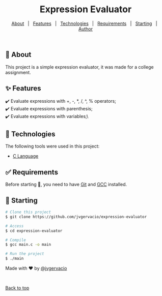 <h1 align="center">Expression Evaluator</h1>

<p align="center">
  <a href="#dart-about">About</a> &#xa0; | &#xa0; 
  <a href="#sparkles-features">Features</a> &#xa0; | &#xa0;
  <a href="#rocket-technologies">Technologies</a> &#xa0; | &#xa0;
  <a href="#white_check_mark-requirements">Requirements</a> &#xa0; | &#xa0;
  <a href="#checkered_flag-starting">Starting</a> &#xa0; | &#xa0;
  <a href="https://github.com/jvgervacio" target="_blank">Author</a>
</p>

<br>

## :dart: About ##

This project is a simple expression evaluator, it was made for a college assignment.

## :sparkles: Features ##

:heavy_check_mark: Evaluate expressions with +, -, *, /, ^, % operators;\
:heavy_check_mark: Evaluate expressions with parenthesis;\
:heavy_check_mark: Evaluate expressions with variables;\

## :rocket: Technologies ##

The following tools were used in this project:

- [C Language](https://www.cprogramming.com/)

## :white_check_mark: Requirements ##

Before starting :checkered_flag:, you need to have [Git](https://git-scm.com) and [GCC](https://gcc.gnu.org/) installed.

## :checkered_flag: Starting ##

```bash
# Clone this project
$ git clone https://github.com/jvgervacio/expression-evaluator

# Access
$ cd expression-evaluator

# Compile
$ gcc main.c -o main

# Run the project
$ ./main

```

Made with :heart: by <a href="https://github.com/jvgervacio" target="_blank">@jvgervacio</a>

&#xa0;

<a href="#top">Back to top</a>
